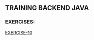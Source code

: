 ## TRAINING BACKEND JAVA
### EXERCISES:
[EXERCISE-10](https://github.com/sfvgekko/training-java/training-java-index/blob/main/README.md#exe-10)

